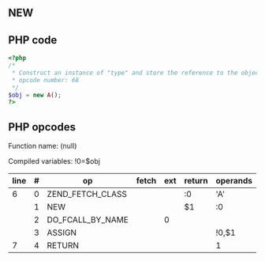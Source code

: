 NEW
---

PHP code
--------

``` php
<?php
/*
 * Construct an instance of "type" and store the reference to the object into "result".
 * opcode number: 68
 */
$obj = new A();
?>
```

PHP opcodes
-----------

Function name: (null)

Compiled variables: !0=$obj

| line | \#  | op                  | fetch | ext | return | operands |
|------|-----|---------------------|-------|-----|--------|----------|
| 6    | 0   | ZEND\_FETCH\_CLASS  |       |     | :0     | 'A'      |
|      | 1   | NEW                 |       |     | $1     | :0       |
|      | 2   | DO\_FCALL\_BY\_NAME |       | 0   |        |          |
|      | 3   | ASSIGN              |       |     |        | !0,$1    |
| 7    | 4   | RETURN              |       |     |        | 1        |
